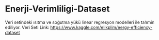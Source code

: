 # Enerji-Verimliligi-Dataset
Veri setindeki ısıtma ve soğutma yükü linear regresyon modelleri ile tahmin ediliyor.
Veri Seti Link: https://www.kaggle.com/elikplim/eergy-efficiency-dataset
